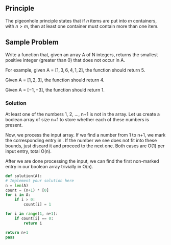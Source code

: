 ## Principle
The pigeonhole principle states that if $n$ items are put into $m$ containers, with $n > m$, then at least one container must contain more than one item.

## Sample Problem

Write a function that, given an array A of N integers, returns the smallest positive integer (greater than 0) that does not occur in A.

For example, given A = $[1, 3, 6, 4, 1, 2]$, the function should return 5.

Given A = $[1, 2, 3]$, the function should return 4.

Given A = $[−1, −3]$, the function should return 1.
### Solution

At least one of the numbers 1, 2, ..., n+1 is not in the array. Let us create a boolean array of size n+1 to store whether each of these numbers is present.

Now, we process the input array. If we find a number from 1 to n+1, we mark the corresponding entry in . If the number we see does not fit into these bounds, just discard it and proceed to the next one. Both cases are O(1) per input entry, total O(n).

After we are done processing the input, we can find the first non-marked entry in our boolean array trivially in O(n).


``` Python
def solution(A): 
# Implement your solution here 
n = len(A)
count = (n+1) * [0] 
for i in A: 
	if i > 0: 
		count[i] = 1 

for i in range(1, n+1): 
	if count[i] == 0: 
		return i 

return n+1
pass

```
